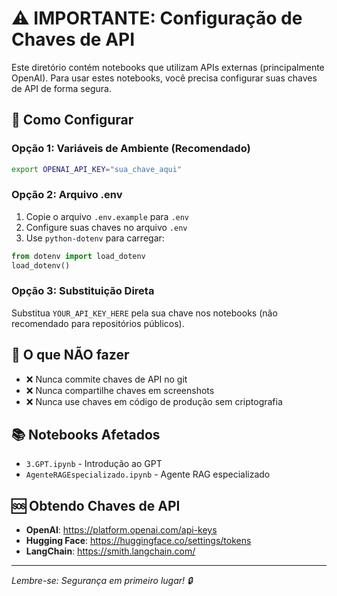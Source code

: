 # ⚠️ IMPORTANTE: Configuração de Chaves de API

Este diretório contém notebooks que utilizam APIs externas (principalmente OpenAI). Para usar estes notebooks, você precisa configurar suas chaves de API de forma segura.

## 🔐 Como Configurar

### Opção 1: Variáveis de Ambiente (Recomendado)
```bash
export OPENAI_API_KEY="sua_chave_aqui"
```

### Opção 2: Arquivo .env
1. Copie o arquivo `.env.example` para `.env`
2. Configure suas chaves no arquivo `.env`
3. Use `python-dotenv` para carregar:
```python
from dotenv import load_dotenv
load_dotenv()
```

### Opção 3: Substituição Direta
Substitua `YOUR_API_KEY_HERE` pela sua chave nos notebooks (não recomendado para repositórios públicos).

## 🚫 O que NÃO fazer

- ❌ Nunca commite chaves de API no git
- ❌ Nunca compartilhe chaves em screenshots
- ❌ Nunca use chaves em código de produção sem criptografia

## 📚 Notebooks Afetados

- `3.GPT.ipynb` - Introdução ao GPT
- `AgenteRAGEspecializado.ipynb` - Agente RAG especializado

## 🆘 Obtendo Chaves de API

- **OpenAI**: https://platform.openai.com/api-keys
- **Hugging Face**: https://huggingface.co/settings/tokens
- **LangChain**: https://smith.langchain.com/

---
*Lembre-se: Segurança em primeiro lugar! 🔒*